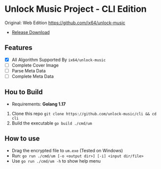 # Unlock Music Project - CLI Edition

Original: Web Edition https://github.com/ix64/unlock-music

- [Release Download](https://github.com/unlock-music/cli/releases/latest)

## Features

- [x] All Algorithm Supported By `ix64/unlock-music`
- [ ] Complete Cover Image
- [ ] Parse Meta Data
- [ ] Complete Meta Data

## Hou to Build

- Requirements: **Golang 1.17**

1. Clone this repo `git clone https://github.com/unlock-music/cli && cd cli`
2. Build the executable `go build ./cmd/um`

## How to use

- Drag the encrypted file to `um.exe` (Tested on Windows)
- Run: `go run ./cmd/um [-o <output dir>] [-i] <input dir/file>`
- Use `go run ./cmd/um -h` to show help menu
